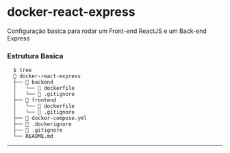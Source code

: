 # docker-react-express
Configuração basica para rodar um Front-end ReactJS e um Back-end Express

### Estrutura Basica

```shell
  $ tree
  📁 docker-react-express
  ├── 📁 backend
  │   └── 🐳 dockerfile
  │   └── 📄 .gitignore
  ├── 📁 frontend
  │   └── 🐳 dockerfile
  │   └── 📄 .gitignore
  ├── 🐳 docker-compose.yml
  ├── 🐳 .dockerignore
  ├── 📄 .gitignore
  └── README.md

```

---